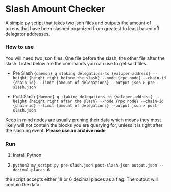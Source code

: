 # Slash Amount Checker 
A simple py script that takes two json files and outputs the amount of tokens that have been slashed organized from greatest to least based off delegator addresses. 

### How to use
You will need two json files. One file before the slash, the other file after the slash. Listed below are the commands you can use to get said files.

* Pre Slash ```{daemon} q staking delegations-to {valoper-address} --height {height right before the slash} --node {rpc node} --chain-id {chain-id} --limit {amount of delegations} --output json > pre-slash.json```

* Post Slash ```{daemon} q staking delegations-to {valoper-address} --height {height right after the slash} --node {rpc node} --chain-id {chain-id} --limit {amount of delegations} --output json > post-slash.json```

Keep in mind nodes are usually pruning their data which means they most likely will not contain the blocks you are querying for, unless it is right after the slashing event. **Please use an archive node**

### Run
1. Install Python

2. `python3 my_script.py pre-slash.json post-slash.json output.json --decimal-places 6`

the script accepts either 18 or 6 decimal places as a flag. The output will contain the data. 
